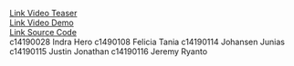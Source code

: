 [Link Video Teaser](https://www.youtube.com/watch?v=ILq6IDReb0M)  
[Link Video Demo](https://youtu.be/_YK_ztvRbtw)  
[Link Source Code](https://drive.google.com/file/d/1PUCmtr58AyPo1aLKpTNKu4WlGrqTo5It/view?usp=sharing)  
c14190028 Indra Hero
c1490108 Felicia Tania
c14190114 Johansen Junias
c14190115 Justin Jonathan
c14190116 Jeremy Ryanto
